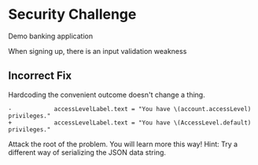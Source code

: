 # Security Challenge

Demo banking application

When signing up, there is an input validation weakness

## Incorrect Fix

Hardcoding the convenient outcome doesn't change a thing.

```    
-            accessLevelLabel.text = "You have \(account.accessLevel) privileges."
+            accessLevelLabel.text = "You have \(AccessLevel.default) privileges."
```

Attack the root of the problem. You will learn more this way!
Hint: Try a different way of serializing the JSON data string.
